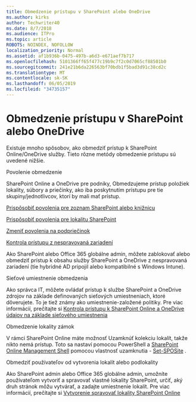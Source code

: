 ```yaml
---
title: Obmedzenie prístupu v SharePoint alebo OneDrive
ms.author: kirks
author: Techwriter40
ms.date: 8/7/2018
ms.audience: ITPro
ms.topic: article
ROBOTS: NOINDEX, NOFOLLOW
localization_priority: Normal
ms.assetid: af1b936b-0475-497b-a6d3-e671aef7b717
ms.openlocfilehash: 5101366ff65f477c19b9c7f2c0d7065cf88501b0
ms.sourcegitcommit: 241e21b6da226563bf70bdb1f5bad3d91c38cd2c
ms.translationtype: MT
ms.contentlocale: sk-SK
ms.lasthandoff: 06/05/2019
ms.locfileid: "34735157"
---
```

# <a name="restrict-access-in-sharepoint-or-onedrive"></a>Obmedzenie prístupu v SharePoint alebo OneDrive

Existuje mnoho spôsobov, ako obmedziť prístup k SharePoint Online/OneDrive služby. Tieto rôzne metódy obmedzenie prístupu sú uvedené nižšie. 

Povolenie obmedzenie

SharePoint Online a OneDrive pre podniky, Obmedzujeme prístup položiek lokality, súbory a priečinky, ako iba poskytnutím prístupu pre tie skupiny/jednotlivcov, ktorí by mali mať prístup.

[Prispôsobiť povolenia pre zoznam SharePoint alebo knižnicu](https://support.office.com/en-us/article/Customize-permissions-for-a-SharePoint-list-or-library-02d770f3-59eb-4910-a608-5f84cc297782)

[Prispôsobiť povolenia pre lokalitu SharePoint](https://docs.microsoft.com/en-us/sharepoint/customize-sharepoint-site-permissions)

[Zmeniť povolenia na podpriečinok](https://support.office.com/en-us/article/Change-the-permissions-on-a-subfolder-5427BD7C-F20A-4F75-8CF2-5359DD45A1A6)

[Kontrola prístupu z nespravovaná zariadení](https://docs.microsoft.com/en-us/sharepoint/control-access-from-unmanaged-devices)

Ako SharePoint alebo Office 365 globálne admin, môžete zablokovať alebo obmedziť prístup k obsahu služby SharePoint a OneDrive z nespravovaná zariadení (tie hybridné AD pripojil alebo kompatibilné s Windows Intune).

Sieťové umiestnenie obmedzenia

Ako správca IT, môžete ovládať prístup k službe SharePoint a OneDrive zdrojov na základe definovaných sieťových umiestneniach, ktoré dôverujete. To je tiež známy ako umiestnenie-založené politiky. Pre viac informácií, prečítajte si [Kontrola prístupu k SharePoint Online a OneDrive údajov na základe sieťového umiestnenia](https://docs.microsoft.com/en-us/sharepoint/control-access-based-on-network-location)

Obmedzenie lokality zámok 

V rámci SharePoint Online máte možnosť Uzamknúť kolekciu lokalít, takže nikto nemá prístup. Toto sa nastaví pomocou PowerShell a [SharePoint Online Management Shell](https://docs.microsoft.com/en-us/powershell/sharepoint/sharepoint-online/connect-sharepoint-online?view=sharepoint-ps) pomocou vlastnosť uzamknutia - [Set-SPOSite](https://docs.microsoft.com/en-us/powershell/module/sharepoint-online/set-sposite?view=sharepoint-ps) .

Obmedziť používateľov od vytvorenia lokalít alebo podlokality

Ako SharePoint admin alebo Office 365 globálne admin, umožníte používateľom vytvoriť a spravovať vlastné lokality SharePoint, určiť, aký druh stránok môžu vytvárať, a zadajte umiestnenie lokalít. Pre viac informácií, prečítajte si [Vytvorenie spravovať lokality SharePoint Online](https://docs.microsoft.com/en-us/sharepoint/manage-site-creation)


